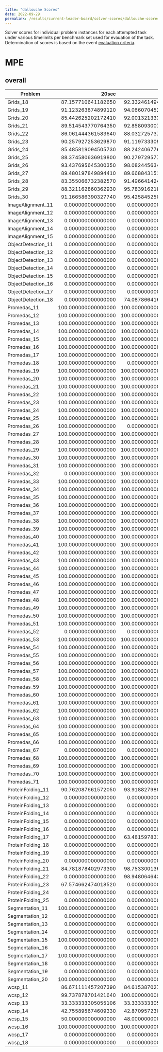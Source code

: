```yaml
---
title: "dallouche Scores"
date: 2022-09-29
permalink: /results/current-leader-board/solver-scores/dallouche-scores
---
```



Solver scores for individual problem instances for each attempted task under various timelimits per benchmark set used for evauation of the task.  Determination of scores is based on the event [evaluation criteria](https://uaicompetition.github.io/uci-2022/results/evaluation-criteria/).

# MPE

## overall

|      Problem       |        20sec        |       1200sec       |       3600sec       |
| ------------------ | ------------------: | ------------------: | ------------------: |
| Grids_18           |  87.157710641182650 |  92.332461494529070 |  92.473230003693060 |
| Grids_19           |  91.123263874899120 |  94.086070452261520 |  94.493878471353820 |
| Grids_20           |  85.442625202172410 |  92.001321333180200 |  92.739033640448800 |
| Grids_21           |  89.514543770764350 |  92.858093007415280 |  92.858093007415280 |
| Grids_22           |  86.061444361583640 |  88.032725737105900 |  88.032725737105900 |
| Grids_23           |  90.257927253629870 |  91.119733309107760 |  91.587498868607710 |
| Grids_24           |  85.485819094505730 |  88.242406776391580 |  88.582649585265140 |
| Grids_25           |  88.374580636919800 |  90.279729577496500 |  94.441747927032050 |
| Grids_26           |  93.437695645300350 |  98.082445634296140 |  98.082445634296140 |
| Grids_27           |  89.480197849894410 |  89.668843151735760 |  90.757129473783560 |
| Grids_28           |  83.355066732382570 |  91.496641424352650 |  91.785148421488870 |
| Grids_29           |  88.321162860362930 |  95.783916218371940 |  98.561679081778680 |
| Grids_30           |  91.166586390327740 |  95.425845250318200 |  95.425845250318200 |
| ImageAlignment_11  |   0.000000000000000 |   0.000000000000000 |   0.000000000000000 |
| ImageAlignment_12  |   0.000000000000000 |   0.000000000000000 |   0.000000000000000 |
| ImageAlignment_13  |   0.000000000000000 |   0.000000000000000 |   0.000000000000000 |
| ImageAlignment_14  |   0.000000000000000 |   0.000000000000000 |   0.000000000000000 |
| ImageAlignment_15  |   0.000000000000000 |   0.000000000000000 |   0.000000000000000 |
| ObjectDetection_11 |   0.000000000000000 |   0.000000000000000 |   0.000000000000000 |
| ObjectDetection_12 |   0.000000000000000 |   0.000000000000000 |   0.000000000000000 |
| ObjectDetection_13 |   0.000000000000000 |   0.000000000000000 |   0.000000000000000 |
| ObjectDetection_14 |   0.000000000000000 |   0.000000000000000 |   0.000000000000000 |
| ObjectDetection_15 |   0.000000000000000 |   0.000000000000000 |   0.000000000000000 |
| ObjectDetection_16 |   0.000000000000000 |   0.000000000000000 |   0.000000000000000 |
| ObjectDetection_17 |   0.000000000000000 |   0.000000000000000 |   0.000000000000000 |
| ObjectDetection_18 |   0.000000000000000 |  74.087866416314630 |  80.797640339379630 |
| Promedas_11        | 100.000000000000000 | 100.000000000000000 | 100.000000000000000 |
| Promedas_12        | 100.000000000000000 | 100.000000000000000 | 100.000000000000000 |
| Promedas_13        | 100.000000000000000 | 100.000000000000000 | 100.000000000000000 |
| Promedas_14        | 100.000000000000000 | 100.000000000000000 | 100.000000000000000 |
| Promedas_15        | 100.000000000000000 | 100.000000000000000 | 100.000000000000000 |
| Promedas_16        | 100.000000000000000 | 100.000000000000000 |   0.000000000000000 |
| Promedas_17        | 100.000000000000000 | 100.000000000000000 | 100.000000000000000 |
| Promedas_18        | 100.000000000000000 |   0.000000000000000 |   0.000000000000000 |
| Promedas_19        | 100.000000000000000 | 100.000000000000000 | 100.000000000000000 |
| Promedas_20        | 100.000000000000000 | 100.000000000000000 | 100.000000000000000 |
| Promedas_21        | 100.000000000000000 | 100.000000000000000 | 100.000000000000000 |
| Promedas_22        | 100.000000000000000 | 100.000000000000000 | 100.000000000000000 |
| Promedas_23        | 100.000000000000000 | 100.000000000000000 | 100.000000000000000 |
| Promedas_24        | 100.000000000000000 | 100.000000000000000 | 100.000000000000000 |
| Promedas_25        | 100.000000000000000 | 100.000000000000000 | 100.000000000000000 |
| Promedas_26        | 100.000000000000000 |   0.000000000000000 |   0.000000000000000 |
| Promedas_27        | 100.000000000000000 | 100.000000000000000 | 100.000000000000000 |
| Promedas_28        | 100.000000000000000 | 100.000000000000000 | 100.000000000000000 |
| Promedas_29        | 100.000000000000000 | 100.000000000000000 | 100.000000000000000 |
| Promedas_30        | 100.000000000000000 | 100.000000000000000 | 100.000000000000000 |
| Promedas_31        | 100.000000000000000 | 100.000000000000000 | 100.000000000000000 |
| Promedas_32        |   0.000000000000000 | 100.000000000000000 |   0.000000000000000 |
| Promedas_33        | 100.000000000000000 | 100.000000000000000 | 100.000000000000000 |
| Promedas_34        | 100.000000000000000 | 100.000000000000000 | 100.000000000000000 |
| Promedas_35        | 100.000000000000000 | 100.000000000000000 | 100.000000000000000 |
| Promedas_36        | 100.000000000000000 | 100.000000000000000 | 100.000000000000000 |
| Promedas_37        | 100.000000000000000 | 100.000000000000000 | 100.000000000000000 |
| Promedas_38        | 100.000000000000000 | 100.000000000000000 | 100.000000000000000 |
| Promedas_39        | 100.000000000000000 | 100.000000000000000 | 100.000000000000000 |
| Promedas_40        | 100.000000000000000 | 100.000000000000000 | 100.000000000000000 |
| Promedas_41        | 100.000000000000000 | 100.000000000000000 | 100.000000000000000 |
| Promedas_42        | 100.000000000000000 | 100.000000000000000 | 100.000000000000000 |
| Promedas_43        | 100.000000000000000 | 100.000000000000000 | 100.000000000000000 |
| Promedas_44        | 100.000000000000000 | 100.000000000000000 | 100.000000000000000 |
| Promedas_45        | 100.000000000000000 | 100.000000000000000 | 100.000000000000000 |
| Promedas_46        | 100.000000000000000 | 100.000000000000000 | 100.000000000000000 |
| Promedas_47        | 100.000000000000000 | 100.000000000000000 | 100.000000000000000 |
| Promedas_48        | 100.000000000000000 | 100.000000000000000 | 100.000000000000000 |
| Promedas_49        | 100.000000000000000 | 100.000000000000000 | 100.000000000000000 |
| Promedas_50        | 100.000000000000000 | 100.000000000000000 | 100.000000000000000 |
| Promedas_51        | 100.000000000000000 | 100.000000000000000 | 100.000000000000000 |
| Promedas_52        |   0.000000000000000 |   0.000000000000000 |   0.000000000000000 |
| Promedas_53        | 100.000000000000000 | 100.000000000000000 | 100.000000000000000 |
| Promedas_54        | 100.000000000000000 | 100.000000000000000 | 100.000000000000000 |
| Promedas_55        | 100.000000000000000 | 100.000000000000000 | 100.000000000000000 |
| Promedas_56        | 100.000000000000000 | 100.000000000000000 | 100.000000000000000 |
| Promedas_57        | 100.000000000000000 | 100.000000000000000 | 100.000000000000000 |
| Promedas_58        | 100.000000000000000 | 100.000000000000000 | 100.000000000000000 |
| Promedas_59        | 100.000000000000000 | 100.000000000000000 | 100.000000000000000 |
| Promedas_60        | 100.000000000000000 | 100.000000000000000 | 100.000000000000000 |
| Promedas_61        | 100.000000000000000 | 100.000000000000000 | 100.000000000000000 |
| Promedas_62        | 100.000000000000000 | 100.000000000000000 | 100.000000000000000 |
| Promedas_63        | 100.000000000000000 | 100.000000000000000 | 100.000000000000000 |
| Promedas_64        | 100.000000000000000 | 100.000000000000000 | 100.000000000000000 |
| Promedas_65        | 100.000000000000000 | 100.000000000000000 | 100.000000000000000 |
| Promedas_66        | 100.000000000000000 | 100.000000000000000 | 100.000000000000000 |
| Promedas_67        |   0.000000000000000 |   0.000000000000000 |   0.000000000000000 |
| Promedas_68        | 100.000000000000000 | 100.000000000000000 | 100.000000000000000 |
| Promedas_69        | 100.000000000000000 | 100.000000000000000 | 100.000000000000000 |
| Promedas_70        | 100.000000000000000 | 100.000000000000000 | 100.000000000000000 |
| Promedas_71        | 100.000000000000000 | 100.000000000000000 | 100.000000000000000 |
| ProteinFolding_11  |  90.762087661572050 |  93.918827988575340 |  96.477404632554680 |
| ProteinFolding_12  |   0.000000000000000 |   0.000000000000000 |   0.000000000000000 |
| ProteinFolding_13  |   0.000000000000000 |   0.000000000000000 |   0.000000000000000 |
| ProteinFolding_14  |   0.000000000000000 |   0.000000000000000 |   0.000000000000000 |
| ProteinFolding_15  |   0.000000000000000 |   0.000000000000000 |   0.000000000000000 |
| ProteinFolding_16  |   0.000000000000000 |   0.000000000000000 |   0.000000000000000 |
| ProteinFolding_17  |   0.000000000000000 |  63.481597831630594 |  63.354439940559980 |
| ProteinFolding_18  |   0.000000000000000 |   0.000000000000000 |   0.000000000000000 |
| ProteinFolding_19  |   0.000000000000000 |   0.000000000000000 |  89.537185832175350 |
| ProteinFolding_20  |   0.000000000000000 |   0.000000000000000 |   0.000000000000000 |
| ProteinFolding_21  |  84.781878402973300 |  98.753300136536520 |  98.879753767206310 |
| ProteinFolding_22  |   0.000000000000000 |  98.948064643690200 |  99.176786577623060 |
| ProteinFolding_23  |  67.574662474018520 |   0.000000000000000 |   0.000000000000000 |
| ProteinFolding_24  |   0.000000000000000 |   0.000000000000000 |   0.000000000000000 |
| ProteinFolding_25  |   0.000000000000000 |   0.000000000000000 |   0.000000000000000 |
| Segmentation_11    | 100.000000000000000 |   0.000000000000000 |   0.000000000000000 |
| Segmentation_12    |   0.000000000000000 |   0.000000000000000 |   0.000000000000000 |
| Segmentation_13    |   0.000000000000000 |   0.000000000000000 |   0.000000000000000 |
| Segmentation_14    |   0.000000000000000 |   0.000000000000000 |   0.000000000000000 |
| Segmentation_15    | 100.000000000000000 |   0.000000000000000 |   0.000000000000000 |
| Segmentation_16    |   0.000000000000000 |   0.000000000000000 |   0.000000000000000 |
| Segmentation_17    | 100.000000000000000 |   0.000000000000000 |   0.000000000000000 |
| Segmentation_18    |   0.000000000000000 |   0.000000000000000 |   0.000000000000000 |
| Segmentation_19    |   0.000000000000000 |   0.000000000000000 |   0.000000000000000 |
| Segmentation_20    | 100.000000000000000 |   0.000000000000000 |   0.000000000000000 |
| wcsp_11            |  86.671111457207390 |  84.615387027803210 |  84.615387027803210 |
| wcsp_12            |  99.737878701421640 | 100.000000000000000 | 100.000000000000000 |
| wcsp_13            |  33.333333305055106 |  33.333333305055106 |  33.333333305055106 |
| wcsp_14            |  42.755895674609330 |  42.870957230511095 |  42.870957230511095 |
| wcsp_15            |  50.000000000000000 |  48.000000000000000 |  45.833333333333330 |
| wcsp_16            | 100.000000000000000 | 100.000000000000000 | 100.000000000000000 |
| wcsp_17            |   0.000000000000000 |   0.000000000000000 |   0.000000000000000 |
| wcsp_18            |   0.000000000000000 |   0.000000000000000 |   0.000000000000000 |

